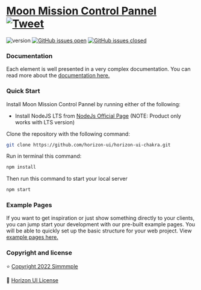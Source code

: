 # [Moon Mission Control Pannel](https://horizon-ui.com/horizon-ui-chakra) [![Tweet](https://img.shields.io/twitter/url/http/shields.io.svg?style=social&logo=twitter)](https://twitter.com/intent/tweet?url=https://horizon-ui.com/&text=Check%20Horizon%20UI,%20the%20trendiest%20open-source%20admin%20template%20for%20Chakra%20UI%20&%20React!)

![version](https://img.shields.io/badge/version-1.0.0-blue.svg)
[![GitHub issues open](https://img.shields.io/github/issues/horizon-ui/horizon-ui-chakra.svg?maxAge=2592000)](https://github.com/theejkb/Moon-Mission-Control-Pannel/issues?q=is%3Aissue+is%3Aopen+)
[![GitHub issues closed](https://img.shields.io/github/issues-closed-raw/horizon-ui/horizon-ui-chakra.svg?maxAge=2592000)](https://github.com/theejkb/Moon-Mission-Control-Pannel/issues?q=is%3Aissue+is%3Aclosed)

### Documentation

Each element is well presented in a very complex documentation. You can read
more about the
<a href="https://horizon-ui.com/documentation/docs/introduction?ref=readme-horizon" target="_blank">documentation
here.</a>

### Quick Start

Install Moon Mission Control Pannel by running either of the following:

- Install NodeJS LTS from
  [NodeJs Official Page](https://nodejs.org/en/?ref=horizon-documentation)
  (NOTE: Product only works with LTS version)

Clone the repository with the following command:

```bash
git clone https://github.com/horizon-ui/horizon-ui-chakra.git
```

Run in terminal this command:

```bash
npm install
```

Then run this command to start your local server

```bash
npm start
```

### Example Pages

If you want to get inspiration or just show something directly to your clients,
you can jump start your development with our pre-built example pages. You will
be able to quickly set up the basic structure for your web project. View
<a href="https://horizon-ui.com/horizon-ui-chakra/?ref=readme-horizon" target="_blank">example
pages here.</a>

### Copyright and license

⭐️ [Copyright 2022 Simmmple ](https://www.simmmple.com/?ref=readme-horizon)

📄 [Horizon UI License](https://www.simmmple.com/licenses?ref=readme-horizon)
